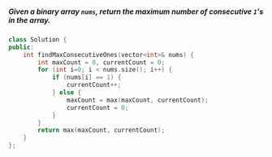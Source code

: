 ##### Given a binary array `nums`,   return _the maximum number of consecutive_ `1`_'s in the array_.

```cpp
class Solution {
public:
    int findMaxConsecutiveOnes(vector<int>& nums) {
        int maxCount = 0, currentCount = 0;
        for (int i=0; i < nums.size(); i++) {
            if (nums[i] == 1) {
                currentCount++;
            } else {
                maxCount = max(maxCount, currentCount);
                currentCount = 0;
            }
        }
        return max(maxCount, currentCount);       
    }
};
```
